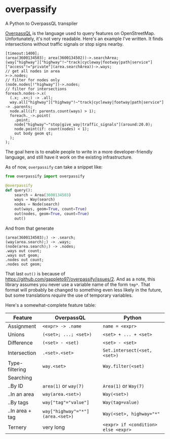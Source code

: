# overpassify
A Python to OverpassQL transpiler

[OverpassQL](http://wiki.openstreetmap.org/wiki/Overpass_API/Overpass_QL) is the language used to query features on OpenStreetMap. Unfortunately, it's not very readable. Here's an example I've written. It finds intersections without traffic signals or stop signs nearby.

```OverpassQL
[timeout:1400];
(area(3600134503); area(3600134502))->.searchArea;
(way["highway"]["highway"!~"track|cycleway|footway|path|service"]["access"!="private"](area.searchArea))->.ways;
// get all nodes in area
>->.nodes;
// filter for nodes only
(node.nodes[!"highway"])->.nodes;
// filter for intersections
foreach.nodes->.x(
  (.x; .x<;) -> .all;
  way.all["highway"]["highway"!~"track|cycleway|footway|path|service"] -> .parents;
  node.all(if: parents.count(ways) > 1);
  foreach._->.point(
    .point;
    node["highway"~"stop|give_way|traffic_signals"](around:20.0);
    node.point(if: count(nodes) < 1);
    out body geom qt;
  );
);
```

The goal here is to enable people to write in a more developer-friendly language, and still have it work on the existing infrastructure.

As of now, `overpassify` can take a snippet like:

```Python
from overpassify import overpassify

@overpassify
def query():
    search = Area(3600134503)
    ways = Way(search)
    nodes = Node(search)
    out(ways, geom=True, count=True)
    out(nodes, geom=True, count=True)
    out()
```

And from that generate
```OverpassQL
(area(3600134503);) -> .search;
(way(area.search);) -> .ways;
(node(area.search);) -> .nodes;
.ways out count;
.ways out geom;
.nodes out count;
.nodes out geom;
```

That last `out()` is because of https://github.com/gappleto97/overpassify/issues/2. And as a note, this library assumes you never use a variable name of the form `tmp*`. That format will probably be changed to something even less likely in the future, but some translations *require* the use of temporary variables.

Here's a somewhat-complete feature table:

| Feature         | OverpassQL                       | Python                              |
| --------------- | -------------------------------- | ----------------------------------- |
| Assignment      | `<expr> -> .name`                | `name = <expr> `                    |
| Unions          | `(<set>; ...; <set>)`            | `<set> + ... + <set>`               |
| Difference      | `(<set> - <set)`                 | `<set> - <set>`                     |
| Intersection    | `.<set>.<set>`                   | `Set.intersect(<set, <set>)`        |
| Type-filtering  | `way.<set>`                      | `Way.filter(<set)`                  |
| Searching       |                                  |                                     |
| ..By ID         | `area(1)` or `way(7)`            | `Area(1)` or `Way(7)`               |
| ..In an area    | `way(area.<set>)`                | `Way(<set>)`                        |
| ..By tags       | `way["tag"="value"]`             | `Way(tag=value)`                    |
| ..In area + tag | `way["highway"="*"](area.<set>)` | `Way(<set>, highway="*"`            |
| Ternery         | very long                        | `<expr> if <condition> else <expr>` |
